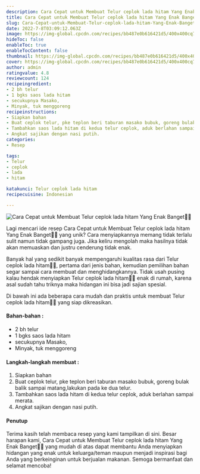 ```yaml
---
description: Cara Cepat untuk Membuat Telur ceplok lada hitam Yang Enak Banget"
title: Cara Cepat untuk Membuat Telur ceplok lada hitam Yang Enak Banget
slug: Cara-Cepat-untuk-Membuat-Telur-ceplok-lada-hitam-Yang-Enak-Banget
date: 2022-7-8T03:09:12.063Z
image: https://img-global.cpcdn.com/recipes/bb487e0b616421d5/400x400cq70/photo.jpg
hideToc: false
enableToc: true
enableTocContent: false
thumbnail: https://img-global.cpcdn.com/recipes/bb487e0b616421d5/400x400cq70/photo.jpg
cover: https://img-global.cpcdn.com/recipes/bb487e0b616421d5/400x400cq70/photo.jpg
author: admin
ratingvalue: 4.8
reviewcount: 124
recipeingredient:
- 2 bh telur
- 1 bgks saos lada hitam
- secukupnya Masako,
- Minyak, tuk menggoreng
recipeinstructions:
- Siapkan bahan
- Buat ceplok telur, pke teplon beri taburan masako bubuk, goreng bulak balik sampai matang,lakukan pada ke dua telur.
- Tambahkan saos lada hitam di kedua telur ceplok, aduk berlahan sampai merata.
- Angkat sajikan dengan nasi putih.
categories:
- Resep

tags:
- Telur
- ceplok
- lada
- hitam

katakunci: Telur ceplok lada hitam
recipecuisine: Indonesian

---
```


![Cara Cepat untuk Membuat Telur ceplok lada hitam Yang Enak Banget👩‍🍳](https://img-global.cpcdn.com/recipes/bb487e0b616421d5/400x400cq70/photo.jpg)

Lagi mencari ide resep Cara Cepat untuk Membuat Telur ceplok lada hitam Yang Enak Banget👩‍🍳 yang unik? Cara menyiapkannya memang tidak terlalu sulit namun tidak gampang juga. Jika keliru mengolah maka hasilnya tidak akan memuaskan dan justru cenderung tidak enak.

Banyak hal yang sedikit banyak mempengaruhi kualitas rasa dari Telur ceplok lada hitam👩‍🍳, pertama dari jenis bahan, kemudian pemilihan bahan segar sampai cara membuat dan menghidangkannya. Tidak usah pusing kalau hendak menyiapkan Telur ceplok lada hitam👩‍🍳 enak di rumah, karena asal sudah tahu triknya maka hidangan ini bisa jadi sajian spesial.

Di bawah ini ada beberapa cara mudah dan praktis untuk membuat Telur ceplok lada hitam👩‍🍳 yang siap dikreasikan.

<!--inarticleads1-->

#### Bahan-bahan :

- 2 bh telur
- 1 bgks saos lada hitam
- secukupnya Masako,
- Minyak, tuk menggoreng

<!--inarticleads2-->

#### Langkah-langkah membuat :

1. Siapkan bahan
1. Buat ceplok telur, pke teplon beri taburan masako bubuk, goreng bulak balik sampai matang,lakukan pada ke dua telur.
1. Tambahkan saos lada hitam di kedua telur ceplok, aduk berlahan sampai merata.
1. Angkat sajikan dengan nasi putih.

#### Penutup

Terima kasih telah membaca resep yang kami tampilkan di sini. Besar harapan kami, Cara Cepat untuk Membuat Telur ceplok lada hitam Yang Enak Banget👩‍🍳 yang mudah di atas dapat membantu Anda menyiapkan hidangan yang enak untuk keluarga/teman maupun menjadi inspirasi bagi Anda yang berkeinginan untuk berjualan makanan. Semoga bermanfaat dan selamat mencoba!